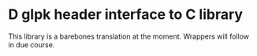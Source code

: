 # D glpk header interface to C library

This library is a barebones translation at the moment. Wrappers will follow in due course.